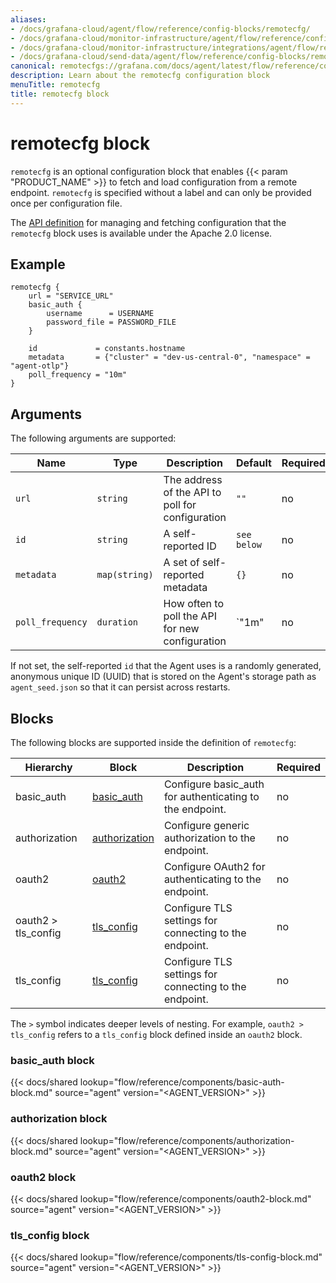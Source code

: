 ```yaml
---
aliases:
- /docs/grafana-cloud/agent/flow/reference/config-blocks/remotecfg/
- /docs/grafana-cloud/monitor-infrastructure/agent/flow/reference/config-blocks/remotecfg/
- /docs/grafana-cloud/monitor-infrastructure/integrations/agent/flow/reference/config-blocks/remotecfg/
- /docs/grafana-cloud/send-data/agent/flow/reference/config-blocks/remotecfg/
canonical: remotecfgs://grafana.com/docs/agent/latest/flow/reference/config-blocks/remotecfg/
description: Learn about the remotecfg configuration block
menuTitle: remotecfg
title: remotecfg block
---
```


# remotecfg block

`remotecfg` is an optional configuration block that enables {{< param "PRODUCT_NAME" >}}
to fetch and load configuration from a remote endpoint.
`remotecfg` is specified without a label and can only be provided once per
configuration file.

The [API definition][] for managing and fetching configuration that the
`remotecfg` block uses is available under the Apache 2.0 license.

[API definition]: https://github.com/grafana/agent-remote-config

## Example

```river
remotecfg {
	url = "SERVICE_URL"
	basic_auth {
		username      = USERNAME
		password_file = PASSWORD_FILE
	}

	id             = constants.hostname
	metadata       = {"cluster" = "dev-us-central-0", "namespace" = "agent-otlp"}
	poll_frequency = "10m"
}
```

## Arguments

The following arguments are supported:

Name             | Type                 | Description                                      | Default     | Required
-----------------|----------------------|--------------------------------------------------|-------------|---------
`url`            | `string`             | The address of the API to poll for configuration | `""`        | no
`id`             | `string`             | A self-reported ID                               | `see below` | no
`metadata`       | `map(string)`        | A set of self-reported metadata                  | `{}`        | no
`poll_frequency` | `duration`           | How often to poll the API for new configuration  | `"1m"       | no

If not set, the self-reported `id` that the Agent uses is a randomly generated,
anonymous unique ID (UUID) that is stored on the Agent's storage path as
`agent_seed.json` so that it can persist across restarts.

## Blocks

The following blocks are supported inside the definition of `remotecfg`:

Hierarchy | Block | Description | Required
--------- | ----- | ----------- | --------
basic_auth | [basic_auth][] | Configure basic_auth for authenticating to the endpoint. | no
authorization | [authorization][] | Configure generic authorization to the endpoint. | no
oauth2 | [oauth2][] | Configure OAuth2 for authenticating to the endpoint. | no
oauth2 > tls_config | [tls_config][] | Configure TLS settings for connecting to the endpoint. | no
tls_config | [tls_config][] | Configure TLS settings for connecting to the endpoint. | no

The `>` symbol indicates deeper levels of nesting. For example,
`oauth2 > tls_config` refers to a `tls_config` block defined inside
an `oauth2` block.

[basic_auth]: #basic_auth-block
[authorization]: #authorization-block
[oauth2]: #oauth2-block
[tls_config]: #tls_config-block

### basic_auth block

{{< docs/shared lookup="flow/reference/components/basic-auth-block.md" source="agent" version="<AGENT_VERSION>" >}}

### authorization block

{{< docs/shared lookup="flow/reference/components/authorization-block.md" source="agent" version="<AGENT_VERSION>" >}}

### oauth2 block

{{< docs/shared lookup="flow/reference/components/oauth2-block.md" source="agent" version="<AGENT_VERSION>" >}}

### tls_config block

{{< docs/shared lookup="flow/reference/components/tls-config-block.md" source="agent" version="<AGENT_VERSION>" >}}

